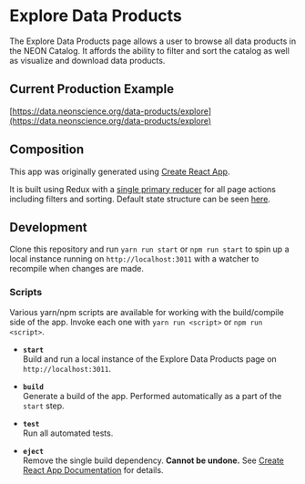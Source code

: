 # Explore Data Products

The Explore Data Products page allows a user to browse all data products in the NEON Catalog. It
affords the ability to filter and sort the catalog as well as visualize and download data products.

## Current Production Example

[https://data.neonscience.org/data-products/explore](https://data.neonscience.org/data-products/explore)

## Composition

This app was originally generated using [Create React App](https://create-react-app.dev/).

It is built using Redux with a [single primary reducer](https://github.com/NEONScience/portal-react-apps/blob/master/apps/explore-data-products/src/reducers/reducer.js)
for all page actions including filters and sorting. Default state structure can be seen [here](https://github.com/NEONScience/portal-react-apps/blob/master/apps/explore-data-products/src/store/state.js).

## Development

Clone this repository and run `yarn run start` or `npm run start` to spin up a local instance
running on `http://localhost:3011` with a watcher to recompile when changes are made.

### Scripts

Various yarn/npm scripts are available for working with the build/compile side of the app. Invoke
each one with `yarn run <script>` or `npm run <script>`.

* **`start`**  
  Build and run a local instance of the Explore Data Products page on `http://localhost:3011`.

* **`build`**  
  Generate a build of the app. Performed automatically as a part of the `start` step.

* **`test`**  
  Run all automated tests.

* **`eject`**  
  Remove the single build dependency. **Cannot be undone.**
  See [Create React App Documentation](https://create-react-app.dev/docs/available-scripts/#npm-run-eject)
  for details.
